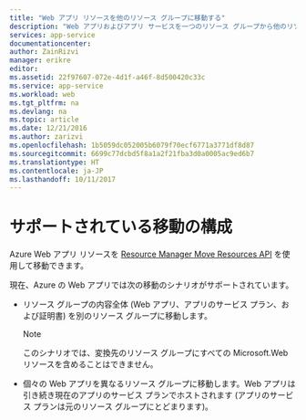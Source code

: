 ```yaml
---
title: "Web アプリ リソースを他のリソース グループに移動する"
description: "Web アプリおよびアプリ サービスを一つのリソース グループから他のリソース グループに移動するシナリオについて記述しています。"
services: app-service
documentationcenter: 
author: ZainRizvi
manager: erikre
editor: 
ms.assetid: 22f97607-072e-4d1f-a46f-8d500420c33c
ms.service: app-service
ms.workload: web
ms.tgt_pltfrm: na
ms.devlang: na
ms.topic: article
ms.date: 12/21/2016
ms.author: zarizvi
ms.openlocfilehash: 1b5059dc052005b6079f70ecf6771a3771df8d87
ms.sourcegitcommit: 6699c77dcbd5f8a1a2f21fba3d0a0005ac9ed6b7
ms.translationtype: HT
ms.contentlocale: ja-JP
ms.lasthandoff: 10/11/2017
---
```

# <a name="supported-move-configurations"></a>サポートされている移動の構成
Azure Web アプリ リソースを [Resource Manager Move Resources API](../azure-resource-manager/resource-group-move-resources.md) を使用して移動できます。

現在、Azure の Web アプリでは次の移動のシナリオがサポートされています。

* リソース グループの内容全体 (Web アプリ、アプリのサービス プラン、および証明書) を別のリソース グループに移動します。 
   > [!Note]
   > このシナリオでは、変換先のリソース グループにすべての Microsoft.Web リソースを含めることはできません。

* 個々の Web アプリを異なるリソース グループに移動します。Web アプリは引き続き現在のアプリのサービス プランでホストされます (アプリのサービス プランは元のリソース グループにとどまります)。


